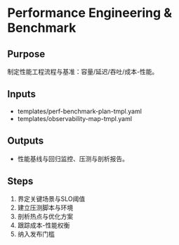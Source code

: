 # Performance Engineering & Benchmark

## Purpose

制定性能工程流程与基准：容量/延迟/吞吐/成本-性能。

## Inputs

- templates/perf-benchmark-plan-tmpl.yaml
- templates/observability-map-tmpl.yaml

## Outputs

- 性能基线与回归监控、压测与剖析报告。

## Steps

1. 界定关键场景与SLO阈值
2. 建立压测脚本与环境
3. 剖析热点与优化方案
4. 跟踪成本-性能权衡
5. 纳入发布门槛

